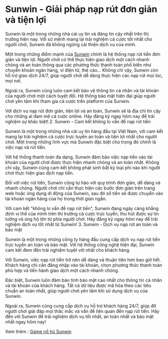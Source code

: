 # Sunwin - Giải pháp nạp rút đơn giản và tiện lợi

Sunwin là một trong những nhà cái uy tín và đáng tin cậy nhất trên thị trường hiện nay. Với sứ mệnh mang lại trải nghiệm cá cược tốt nhất cho người chơi, Sunwin đã không ngừng cải thiện dịch vụ của mình.

Một trong những điểm mạnh của <a href=" https://sunwin69.club/"> Sunwin</a> chính là hệ thống nạp rút tiền đơn giản và tiện lợi. Người chơi có thể thực hiện giao dịch một cách nhanh chóng và an toàn thông qua các phương thức thanh toán phổ biến như chuyển khoản ngân hàng, ví điện tử, thẻ cào... Không chỉ vậy, Sunwin còn hỗ trợ giao dịch 24/7, giúp người chơi dễ dàng thực hiện các nạp rút mọi lúc, mọi nơi.

Ngoài ra, Sunwin cũng luôn cam kết bảo vệ thông tin cá nhân và tài khoản của người chơi một cách tuyệt đối. Hệ thống bảo mật hiện đại giúp người chơi yên tâm khi tham gia cá cược trên platform của Sunwin.

Với dịch vụ nạp rút đơn giản, tiện lợi và an toàn, Sunwin sẽ là địa chỉ tin cậy cho những ai đam mê cá cược online. Hãy đăng ký ngay hôm nay để trải nghiệm sự khác biệt!.2. Sunwin - Cam kết không lo vấn đề nạp rút tiền

Sunwin là một trong những nhà cái uy tín hàng đầu tại Việt Nam, với cam kết mang lại trải nghiệm cá cược trực tuyến an toàn và tiện lợi nhất cho người chơi. Một trong những lĩnh vực mà Sunwin đặc biệt chú trọng đó chính là việc nạp và rút tiền.

Với hệ thống thanh toán đa dạng, Sunwin đảm bảo việc nạp tiền vào tài khoản của người chơi được thực hiện nhanh chóng và an toàn nhất. Không chỉ vậy, Sunwin cũng cam kết không phát sinh bất kỳ loại phí nào khi người chơi thực hiện giao dịch nạp tiền.

Đối với việc rút tiền, Sunwin cũng tự hào với quy trình đơn giản, dễ dàng và nhanh chóng. Người chơi chỉ cần thực hiện các bước đơn giản trên trang web hoặc ứng dụng di động của Sunwin, sau đó số tiền sẽ được chuyển vào tài khoản ngân hàng của họ trong thời gian ngắn.

Với cam kết "không lo vấn đề nạp rút tiền", Sunwin đang ngày càng khẳng định vị thế của mình trên thị trường cá cược trực tuyến, thu hút được sự tin tưởng và ủng hộ lớn từ phía người chơi. Hãy đăng ký ngay hôm nay để trải nghiệm dịch vụ tốt nhất từ Sunwin! 3. Sunwin - Dịch vụ nạp rút an toàn và bảo mật 

 Sunwin là một trong những công ty hàng đầu cung cấp dịch vụ nạp rút tiền trực tuyến an toàn và bảo mật. Với hệ thống công nghệ hiện đại, Sunwin cam kết đem đến trải nghiệm tuyệt vời nhất cho khách hàng. 

 Với Sunwin, việc nạp rút tiền trở nên dễ dàng và thuận tiện hơn bao giờ hết. Khách hàng chỉ cần đăng nhập vào tài khoản, chọn phương thức thanh toán phù hợp và tiến hành giao dịch một cách nhanh chóng. 

 Đặc biệt, Sunwin luôn đảm bảo tính bảo mật cao nhất cho thông tin cá nhân và tài khoản của khách hàng. Tất cả dữ liệu được mã hóa theo các tiêu chuẩn an toàn nhất, giúp người chơi yên tâm khi sử dụng dịch vụ của Sunwin. 

 Ngoài ra, Sunwin cũng cung cấp dịch vụ hỗ trợ khách hàng 24/7, giúp đỡ người chơi giải đáp mọi thắc mắc và vấn đề liên quan đến nạp rút tiền. Hãy đến với Sunwin để trải nghiệm dịch vụ tốt nhất, an toàn nhất và bảo mật nhất ngay hôm nay! 

Xem thêm : <a href="https://sunwin69.club/game-no-hu-sunwin/ "> Game nổ hũ Sunwin</a>

